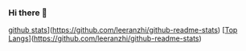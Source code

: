 ### Hi there 👋
[github stats](https://github-readme-stats.vercel.app/api?username=leeranzhi&count_private=true&show_icons=true&include_all_commits=true)](https://github.com/leeranzhi/github-readme-stats)
[[Top Langs](https://github-readme-stats.vercel.app/api/top-langs/?username=leeranzhi)](https://github.com/leeranzhi/github-readme-stats)

<!--
**leeranzhi/leeranzhi** is a ✨ _special_ ✨ repository because its `README.md` (this file) appears on your GitHub profile.

Here are some ideas to get you started:

- 🔭 I’m currently working on ...
- 🌱 I’m currently learning ...
- 👯 I’m looking to collaborate on ...
- 🤔 I’m looking for help with ...
- 💬 Ask me about ...
- 📫 How to reach me: ...
- 😄 Pronouns: ...
- ⚡ Fun fact: ...
-->
